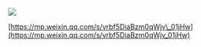 ![](resources/5FF9C57B59A8CDE7418FF4248E1753F5.jpg)

[https://mp.weixin.qq.com/s/vrbf5DiaBzm0qWjv\_01jHw](https://mp.weixin.qq.com/s/vrbf5DiaBzm0qWjv_01jHw)